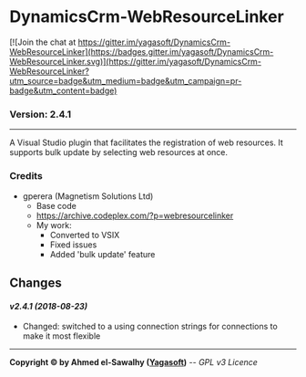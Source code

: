# DynamicsCrm-WebResourceLinker

[![Join the chat at https://gitter.im/yagasoft/DynamicsCrm-WebResourceLinker](https://badges.gitter.im/yagasoft/DynamicsCrm-WebResourceLinker.svg)](https://gitter.im/yagasoft/DynamicsCrm-WebResourceLinker?utm_source=badge&utm_medium=badge&utm_campaign=pr-badge&utm_content=badge)

### Version: 2.4.1
---

A Visual Studio plugin that facilitates the registration of web resources. It supports bulk update by selecting web resources at once.

### Credits

  + gperera (Magnetism Solutions Ltd)
	+ Base code
	+ https://archive.codeplex.com/?p=webresourcelinker
	+ My work:
		+ Converted to VSIX
		+ Fixed issues
		+ Added 'bulk update' feature
		
## Changes

#### _v2.4.1 (2018-08-23)_
+ Changed: switched to a using connection strings for connections to make it most flexible

---
**Copyright &copy; by Ahmed el-Sawalhy ([Yagasoft](http://yagasoft.com))** -- _GPL v3 Licence_
